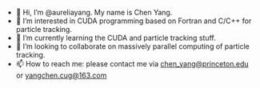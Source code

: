 - 👋 Hi, I’m @aureliayang. My name is Chen Yang.
- 👀 I’m interested in CUDA programming based on Fortran and C/C++ for particle tracking.
- 🌱 I’m currently learning the CUDA and particle tracking stuff.
- 💞️ I’m looking to collaborate on massively parallel computing of particle tracking.
- 📫 How to reach me: please contact me via chen_yang@princeton.edu or yangchen.cug@163.com

<!---
aureliayang/aureliayang is a ✨ special ✨ repository because its `README.md` (this file) appears on your GitHub profile.
You can click the Preview link to take a look at your changes.
--->
